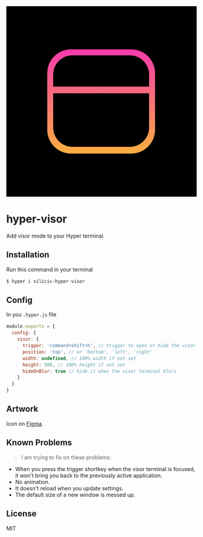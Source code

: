 
<div style="text-align: center">
  <img src="./img/icon@2x.png">
</div>

# hyper-visor

Add visor mode to your Hyper terminal.

## Installation

Run this command in your terminal

```bash
$ hyper i silicic-hyper-visor
```

## Config

In you `.hyper.js` file

```js
module.exports = {
  config: {
    visor: {
      trigger: 'command+shift+h', // trigger to open or hide the visor terminal
      position: 'top', // or 'bottom', 'left', 'right'
      width: undefined, // 100% width if not set
      height: 500, // 100% height if not set
      hideOnBlur: true // hide it when the visor terminal blurs
    }
  }
}
```

## Artwork

Icon on [Figma](https://www.figma.com/file/N5iSJfGFNeOWCht6qGxaHMtj/hyper-visor?node-id=2%3A2).

## Known Problems

> I am trying to fix on these problems:

- When you press the trigger shortkey when the visor terminal is focused, it won't bring you back to the previously active application.
- No animation.
- It doesn't reload when you update settings.
- The default size of a new window is messed up.

## License

MIT

